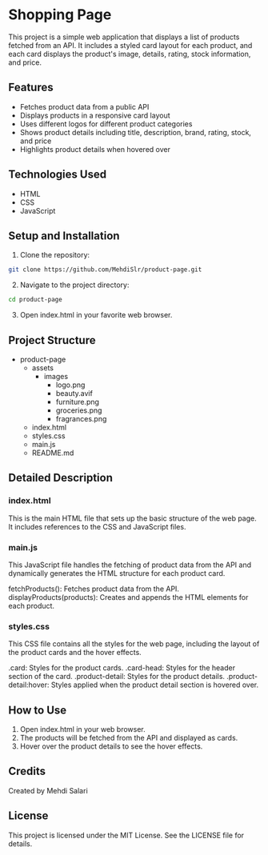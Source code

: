 # Shopping Page

This project is a simple web application that displays a list of products fetched from an API. It includes a styled card layout for each product, and each card displays the product's image, details, rating, stock information, and price. 

## Features

- Fetches product data from a public API
- Displays products in a responsive card layout
- Uses different logos for different product categories
- Shows product details including title, description, brand, rating, stock, and price
- Highlights product details when hovered over

## Technologies Used

- HTML
- CSS
- JavaScript

## Setup and Installation

1. Clone the repository:
```bash
git clone https://github.com/MehdiSlr/product-page.git
```
2. Navigate to the project directory:
```bash
cd product-page
```
3. Open index.html in your favorite web browser.

## Project Structure

- product-page
    - assets
        - images
            - logo.png
            - beauty.avif
            - furniture.png
            - groceries.png
            - fragrances.png
    - index.html
    - styles.css
    - main.js
    - README.md


## Detailed Description

### index.html
This is the main HTML file that sets up the basic structure of the web page. It includes references to the CSS and JavaScript files.

### main.js
This JavaScript file handles the fetching of product data from the API and dynamically generates the HTML structure for each product card.

fetchProducts(): Fetches product data from the API.
displayProducts(products): Creates and appends the HTML elements for each product.

### styles.css
This CSS file contains all the styles for the web page, including the layout of the product cards and the hover effects.

.card: Styles for the product cards.
.card-head: Styles for the header section of the card.
.product-detail: Styles for the product details.
.product-detail:hover: Styles applied when the product detail section is hovered over.
## How to Use
1. Open index.html in your web browser.
2. The products will be fetched from the API and displayed as cards.
3. Hover over the product details to see the hover effects.

## Credits
Created by Mehdi Salari

## License
This project is licensed under the MIT License. See the LICENSE file for details.
